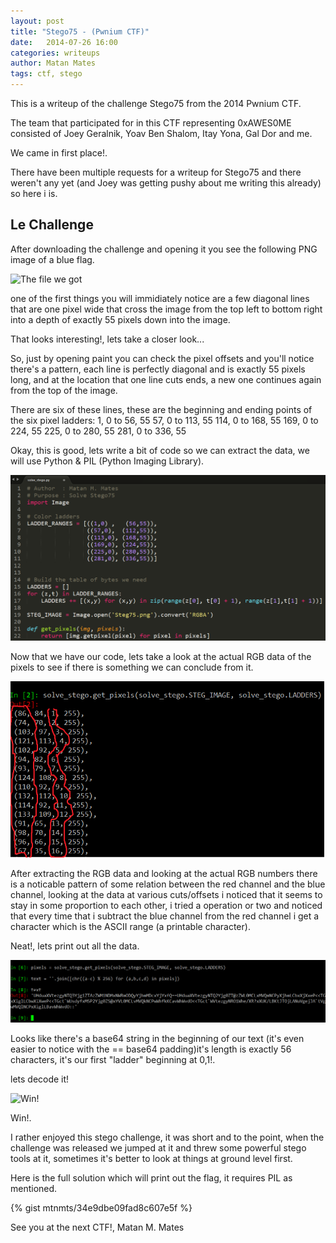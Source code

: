 ```yaml
---
layout: post
title: "Stego75 - (Pwnium CTF)"
date:   2014-07-26 16:00
categories: writeups
author: Matan Mates
tags: ctf, stego
---
```


This is a writeup of the challenge Stego75 from the 2014 Pwnium CTF.

The team that participated for in this CTF representing 0xAWES0ME consisted of Joey Geralnik, Yoav Ben Shalom, Itay Yona, Gal Dor and me.

We came in first place!.

There have been multiple requests for a writeup for Stego75 and there weren't any yet (and Joey was getting pushy about me writing this already) so here i is.

## Le Challenge

After downloading the challenge and opening it you see the following PNG image of a blue flag.

![The file we got](/images/stego75pwnium2014/Stego75.png)  

one of the first things you will immidiately notice are a few diagonal lines that are one pixel wide
that cross the image from the top left to bottom right into a depth of exactly 55 pixels down into the image.

That looks interesting!, lets take a closer look...

So, just by opening paint you can check the pixel offsets and you'll notice there's a pattern, each line is perfectly diagonal
and is exactly 55 pixels long, and at the location that one line cuts ends, a new one continues again from the top of the image.

There are six of these lines, these are the beginning and ending points of the six pixel ladders:
1,   0 to 56,  55
57,  0 to 113, 55
114, 0 to 168, 55
169, 0 to 224, 55
225, 0 to 280, 55
281, 0 to 336, 55


Okay, this is good, lets write a bit of code so we can extract the data, we will use Python & PIL (Python Imaging Library).

![Basic code](/images/stego75pwnium2014/code_basic.png)

Now that we have our code, lets take a look at the actual RGB data of the pixels to see if there is something we can conclude from it.

![Steganography ASCII](/images/stego75pwnium2014/stego-ascii.png)

After extracting the RGB data and looking at the actual RGB numbers there is a noticable pattern of some relation between the red channel and the blue channel,
looking at the data at various cuts/offsets i noticed that it seems to stay in some proportion to each other, i tried a operation or two and noticed that every time
that i subtract the blue channel from the red channel i get a character which is the ASCII range (a printable character).

Neat!, lets print out all the data.

![Stego ASCII Text](/images/stego75pwnium2014/stego-ascii2.png)

Looks like there's a base64 string in the beginning of our text (it's even easier to notice with the == base64 padding)it's length is exactly 56 characters, 
it's our first "ladder" beginning at 0,1!.

lets decode it!

![Win!](/images/stego75pwnium2014/stego3-ascii.png)

Win!.


I rather enjoyed this stego challenge, it was short and to the point, when the challenge was released we jumped at it and threw some powerful stego tools
at it, sometimes it's better to look at things at ground level first.

Here is the full solution which will print out the flag, it requires PIL as mentioned.

{% gist mtnmts/34e9dbe09fad8c607e5f %}

See you at the next CTF!,
Matan M. Mates


